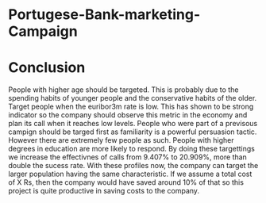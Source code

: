# Portugese-Bank-marketing-Campaign

# Conclusion
People with higher age should be targeted. This is probably due to the spending 
habits of younger people and the conservative habits of the older.
Target people when the euribor3m rate is low. This has shown to be strong indicator so the company should observe
this metric in the economy and plan its call when it reaches low levels.
People who were part of a previsous campign should be targed first as familiarity is a powerful persuasion tactic. 
However there are extremely few people as such. People with higher degrees in education are more likely to respond.
By doing these targettings we increase the effectivnes of calls from 9.407% to 20.909%, more than double the sucess rate. 
With these profiles now, the company can target the larger population having the same characteristic. If we assume a 
total cost of X Rs, then the company would have saved around 10% of that so this project is quite productive in 
saving costs to the company.
